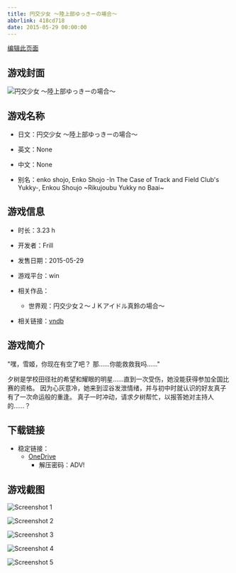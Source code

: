 ```yaml
---
title: 円交少女 ～陸上部ゆっきーの場合～
abbrlink: 418cd718
date: 2015-05-29 00:00:00
---
```

[编辑此页面](https://github.com/ACG-3/ADV3-source/blob/main/source/_posts/games/%E5%86%86%E4%BA%A4%E5%B0%91%E5%A5%B3%20%EF%BD%9E%E9%99%B8%E4%B8%8A%E9%83%A8%E3%82%86%E3%81%A3%E3%81%8D%E3%83%BC%E3%81%AE%E5%A0%B4%E5%90%88%EF%BD%9E.md)

## 游戏封面

![円交少女 ～陸上部ゆっきーの場合～](https://pan.timero.xyz/d/onedrive/img_lib_001/%E5%86%86%E4%BA%A4%E5%B0%91%E5%A5%B3%20%EF%BD%9E%E9%99%B8%E4%B8%8A%E9%83%A8%E3%82%86%E3%81%A3%E3%81%8D%E3%83%BC%E3%81%AE%E5%A0%B4%E5%90%88%EF%BD%9E_cover.avif)


## 游戏名称

- 日文：円交少女 ～陸上部ゆっきーの場合～
- 英文：None
- 中文：None

- 别名：enko shojo, Enko Shojo -In The Case of Track and Field Club's Yukky-, Enkou Shoujo ~Rikujoubu Yukky no Baai~


## 游戏信息

- 时长：3.23 h
- 开发者：Frill
- 发售日期：2015-05-29
- 游戏平台：win
- 相关作品：
   - 世界观：円交少女２～ＪＫアイドル真鈴の場合～

- 相关链接：[vndb](https://vndb.org/v17048)


## 游戏简介

"嘿，雪姬，你现在有空了吧？
那......你能救救我吗......"

夕树是学校田径社的希望和耀眼的明星......直到一次受伤，她没能获得参加全国比赛的资格。
因为心灰意冷，她来到涩谷发泄情绪，并与初中时就认识的好友真子有了一次命运般的重逢。
真子一时冲动，请求夕树帮忙，以报答她对主持人的......？




## 下载链接

- 稳定链接：
    - [OneDrive](https://pan.timero.xyz/onedrive/adv_lib_001/%E5%86%86%E4%BA%A4%E5%B0%91%E5%A5%B3%20%EF%BD%9E%E9%99%B8%E4%B8%8A%E9%83%A8%E3%82%86%E3%81%A3%E3%81%8D%E3%83%BC%E3%81%AE%E5%A0%B4%E5%90%88%EF%BD%9E)
        - 解压密码：ADV!



## 游戏截图


![Screenshot 1](https://pan.timero.xyz/d/onedrive/img_lib_001/%E5%86%86%E4%BA%A4%E5%B0%91%E5%A5%B3%20%EF%BD%9E%E9%99%B8%E4%B8%8A%E9%83%A8%E3%82%86%E3%81%A3%E3%81%8D%E3%83%BC%E3%81%AE%E5%A0%B4%E5%90%88%EF%BD%9E_Screenshot_1.avif)

![Screenshot 2](https://pan.timero.xyz/d/onedrive/img_lib_001/%E5%86%86%E4%BA%A4%E5%B0%91%E5%A5%B3%20%EF%BD%9E%E9%99%B8%E4%B8%8A%E9%83%A8%E3%82%86%E3%81%A3%E3%81%8D%E3%83%BC%E3%81%AE%E5%A0%B4%E5%90%88%EF%BD%9E_Screenshot_2.avif)

![Screenshot 3](https://pan.timero.xyz/d/onedrive/img_lib_001/%E5%86%86%E4%BA%A4%E5%B0%91%E5%A5%B3%20%EF%BD%9E%E9%99%B8%E4%B8%8A%E9%83%A8%E3%82%86%E3%81%A3%E3%81%8D%E3%83%BC%E3%81%AE%E5%A0%B4%E5%90%88%EF%BD%9E_Screenshot_3.avif)

![Screenshot 4](https://pan.timero.xyz/d/onedrive/img_lib_001/%E5%86%86%E4%BA%A4%E5%B0%91%E5%A5%B3%20%EF%BD%9E%E9%99%B8%E4%B8%8A%E9%83%A8%E3%82%86%E3%81%A3%E3%81%8D%E3%83%BC%E3%81%AE%E5%A0%B4%E5%90%88%EF%BD%9E_Screenshot_4.avif)

![Screenshot 5](https://pan.timero.xyz/d/onedrive/img_lib_001/%E5%86%86%E4%BA%A4%E5%B0%91%E5%A5%B3%20%EF%BD%9E%E9%99%B8%E4%B8%8A%E9%83%A8%E3%82%86%E3%81%A3%E3%81%8D%E3%83%BC%E3%81%AE%E5%A0%B4%E5%90%88%EF%BD%9E_Screenshot_5.avif)

